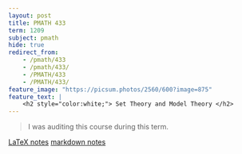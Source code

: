 ```yaml
---
layout: post
title: PMATH 433
term: 1209
subject: pmath
hide: true
redirect_from:
    - /pmath/433
    - /pmath/433/
    - /PMATH/433
    - /PMATH/433/
feature_image: "https://picsum.photos/2560/600?image=875"
feature_text: |
    <h2 style="color:white;"> Set Theory and Model Theory </h2>
---
```


 > I was auditing this course during this term.

[LaTeX notes](/pdfs/1209/pmath433.pdf)  [markdown notes](/md/1209/pmath433/)

